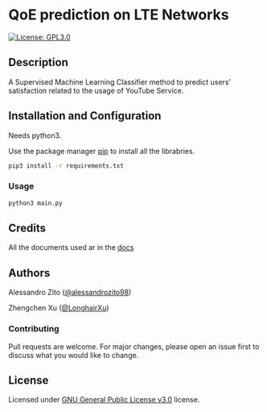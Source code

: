 # QoE prediction on LTE Networks

[![License: GPL3.0](https://img.shields.io/badge/License-GPL-brightgreen.svg)](https://choosealicense.com/licenses/gpl-3.0/)
<!--[![CodeFactor](https://www.codefactor.io/repository/github/alessandrozito98/simulatoresistemielettorali-2/badge)](https://www.codefactor.io/repository/github/alessandrozito98/simulatoresistemielettorali-2)-->
<!--- 
[![wakatime](https://wakatime.com/badge/github/alessandrozito98/SimulatoreSistemiElettorali-2.svg)](https://wakatime.com/badge/github/alessandrozito98/SimulatoreSistemiElettorali-2) 
-->


## Description

A Supervised Machine Learning Classifier method to predict users’ satisfaction related to the usage of YouTube Service.


## Installation and Configuration

Needs python3.

Use the package manager [pip](https://pip.pypa.io/en/stable/) to install all the librabries.

```bash
pip3 install -r requirements.txt
```


### Usage

```bash
python3 main.py
``` 


## Credits

All the documents used ar in the [docs](https://github.com/alessandrozito98/qoe-lte-networks/tree/master/docs)


## Authors

Alessandro Zito ([@alessandrozito98](https://github.com/alessandrozito98))

Zhengchen Xu ([@LonghairXu](https://github.com/LonghairXu))


### Contributing
Pull requests are welcome. For major changes, please open an issue first to discuss what you would like to change.


## License
Licensed under [GNU General Public License v3.0](https://choosealicense.com/licenses/gpl-3.0/) license.
